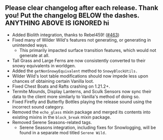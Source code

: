 Please clear changelog after each release.
Thank you!
Put the changelog BELOW the dashes. ANYTHING ABOVE IS IGNORED
hi
-----------------
- Added Biolith integration, thanks to Rebel459! ([#463](https://github.com/FrozenBlock/WilderWild/pull/463))
- Fixed many of Wilder Wild's features not generating, or generating in unintended ways.
  - This primarily impacted surface transition features, which would not generate at all.
- Tall Grass and Large Ferns are now consistently converted to their snowy equivalents in worldgen.
- Added the `getNonSnowyEquivalent` method to `SnowyBlockUtils.`
- Wilder Wild's loot table modifications should now impede less upon chances of obtaining certain Vanilla loot.
- Fixed Chest Boats and Rafts crashing on 1.21.2+.
- Termite Mounds, Display Lanterns, and Sculk Sensors now sync their data to the client more similarly to Vanilla's method of doing so.
- Fixed Firefly and Butterfly Bottles playing the release sound using the incorrect sound category.
- Removed the `echo_glass` mixin package and merged its contents into existing mixins in the `block_break` mixin package.
- Removed Serene Seasons-related tags.
  - Serene Seasons integration, including fixes for Snowlogging, will be found in a separate mod titled `Serene Wild.`
